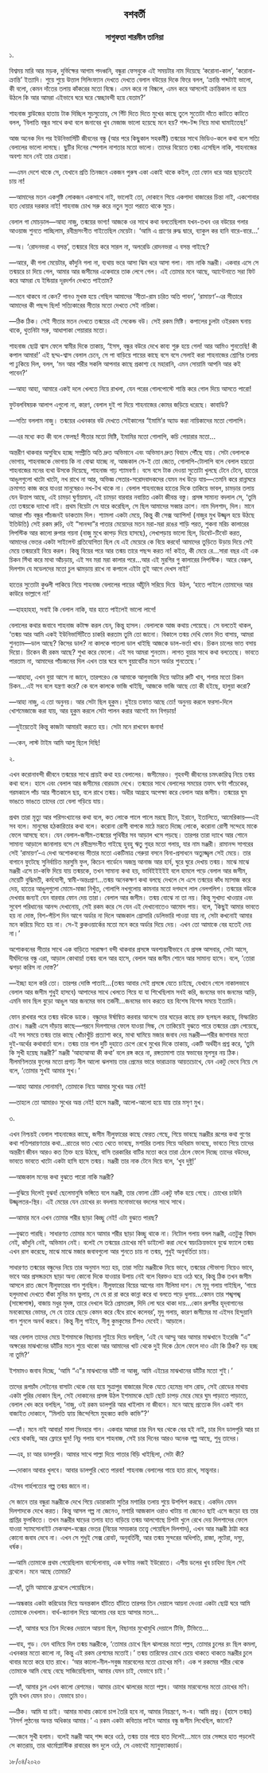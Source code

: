 <div align=center><h2 align=center>বশবর্তী</h4><h3 align=center>সাগুফতা শারমীন তানিয়া</h3>
</div>

১.

বিশ্বময় মারি আর মড়ক, দুর্ভিক্ষের আগাম পদধ্বনি, বন্ধুরা ফেসবুকে এই সময়টার নাম দিয়েছে ‘করোনা-কাল’, ‘করোনা-ক্রান্তি’ ইত্যাদি। শুয়ে শুয়ে উত্তাল সিলিংফ্যান দেখতে দেখতে বেলাল বউয়ের দিকে ফিরে বলল, ‘ক্রান্তি শব্দটাই ভালো, কী বলো, কেমন দাঁতের তলায় কাঁকরের মতো বিন্ধে। এমন করে না বিন্ধলে, এমন করে আসলেই ক্রান্তিকাল না হয়ে উঠলে কি আর আমরা এইভাবে ঘরে ঘরে স্বেচ্ছাবন্দী হয়ে যেতাম?’

শাহনাজ ব্লাউজের হাতায় টাক দিচ্ছিল সুচসুতোয়, সে গিঁট দিতে দিতে মুখের কাছে তুলে সুতোটা দাঁতে কাটতে কাটতে বলল, ‘বিলাতি বন্ধুর সাথে কথা বলে জনাবের খুব মেজাজ ভালো হয়েছে মনে হয়? শব্দ-টব্দ নিয়ে মাথা ঘামাইতেছ!’

আজ অনেক দিন পর ইউনিভার্সিটি জীবনের বন্ধু (আর পরে কিছুকাল সহকর্মী) তন্ময়ের সাথে ভিডিও-কলে কথা বলে সত্যি বেলালের ভালো লাগছে। ছুটির দিনের স্পেশাল নাশতার মতো ভালো। তাদের বিয়েতে তন্ময় এসেছিল নাকি, শাহনাজের অবশ্য মনে নেই তার চেহারা।

—এমন দেশে থাকে সে, যেখানে প্রতি তিনজনে একজন পুরুষ একা একাই থাকে কইল, তো ফোন ধরে আর ছাড়তেই চায় না! 

—আমাদের মতন একগুষ্টি লোকজন একসাথে নাই, ভালোই তো, দোকানে গিয়ে একগাদা বাজারের চিন্তা নাই, একশোবার হাত ধোয়ার দরকার নাই! শাহনাজ চোখ সরু করে নতুন সুতা পরাতে থাকে সুচে।

বেলাল গা মোচড়াল—আহা নাজু, তন্ময়ের ভাগ্য! আজকে ওর সাথে কথা বলতেছিলাম যখন-তখন ওর বউয়ের গলার আওয়াজ শুনতে পাচ্ছিলাম, রবীন্দ্রসংগীত গাইতেছিল মেয়েটা। ‘আমি এ প্রাণের রুদ্ধ দ্বারে, ব্যাকুল কর হানি বারে-বারে...’

—অ। ‘রোদনভরা এ বসন্ত’, তন্ময়রে বিয়ে করে সারল না, অলরেডি রোদনভরা এ বসন্ত গাইছে?

—আরে, কী গলা মেয়েটার, কাঁদুনি গলা না, ব্যথায় ভরে আসা ঝিম ধরে আসা গলা। নাম নাকি মঞ্জরী। একবার এসে সে তন্ময়রে চা দিয়ে গেল, আমার আর জসীমের একেবারে তাক লেগে গেল। এই তোমার মনে আছে, অ্যান্টেনাতে সরা ফিট করে আমরা যে ইন্ডিয়ার দূরদর্শন দেখতে পাইতাম?

—মনে থাকবে না কেন? গানও মুখস্ত হয়ে গেছিল আমাদের ‘সীতা-রাম চরিত অতি পাবন’, ‘রামায়ণ’-এর সীতারে আমাদের কী পছন্দ ছিল! সত্যিকারের সীতার মতো দেখতে সেই নায়িকা।

—ঠিক ঠিক। সেই সীতার মতন দেখতে তন্ময়ের এই সেকেন্ড বউ। সেই রকম মিষ্টি। কপালের চুলটা ওইরকম ঘনায় থাকে, থুতনিটা সরু, আধাপাকা পেয়ারার মতো।

শাহনাজ ছোট্ট শ্বাস ফেলে স্বামীর দিকে তাকায়, ‘ইসস, বন্ধুর বউরে দেখে কাব্য শুরু হয়ে গেল! আর আমিও শুনতেছি! কী কপাল আমার!’ এই ছদ্ম-শ্বাস বেলাল চেনে, সে পা বাড়িয়ে পায়ের কাছে বসে বসে সেলাই করা শাহনাজের শ্রোণির তলায় পা ঢুকিয়ে দিল, বলল, ‘মন আর শরীর সকলি আপনার কাছে প্রকাশ্য হে মহারানি, এমন সোয়ামি আপনি আর কই পাবেন?’

—আহা আহা, আমারে একই দলে খেলতে নিয়ে রাখলা, যেন পরের গোলপোস্টে শান্তি করে গোল দিয়ে আসতে পারো!

ফুটবলবিষয়ক আলাপ এগুলো না, কারণ, বেলাল দুই পা দিয়ে শাহনাজের কোমর জড়িয়ে ধরেছে। কাবাডি?

—সত্যি বললাম নাজু। তন্ময়ের এখনকার বউ দেখতে সেইকালের ‘ইমামি’র অ্যাড করা নায়িকাদের মতো গোলাপি।

—এর মধ্যে কত কী বলে ফেলছ! সীতার মতো মিষ্টি, ইমামির মতো গোলাপি, কচি পেয়ারার মতো...

অন্তরীণ থাকবার অসুবিধে হচ্ছে সম্প্রীতি অতি দ্রুত অভিমানে এবং অভিমান দ্রুত বিবাদে পৌঁছে যায়। সেটা বেলালকে ভোগায়, শাহনাজকে ভোগায় কি না বোঝা যাচ্ছে না, আজকাল সে-ই তো জেতে, গোলাপি-টোলাপি বলে বেলাল হয়তো শাহনাজের মনের ব্যথা উসকে দিয়েছে, শাহনাজ গাঢ় শ্যামবর্ণা। বসে বসে টাক দেওয়া সুতোটা খুলছে টেনে টেনে, হাতের আঙুলগুলো খাটো খাটো, নখ রাখে না আর, অভিজ্ঞ সেতার-সরোদবাদকদের যেমন নখ উড়ে যায়—তেমনি করে রান্নাঘরে ক্রমাগত কাজ করে যাওয়া মানুষেরও নখ-টখ থাকে না। বেলাল শাহনাজের হাতের দিকে তাকিয়ে ভাবল, চামড়ার তলায় যেন উত্তাপ আছে, এই চামড়া ঘুর্ণায়মান, এই চামড়া বারবার নবায়িত একটা জীবন্ত বস্তু। প্রসঙ্গ সামান্য বদলাল সে, ‘তুমি তো তন্ময়কে দ্যাখো নাই। প্রথম বিয়েটা সে যারে করেছিল, সে ছিল আমাদের সব্বার ক্রাশ। নাম দিলশাদ, দিল। মানে আমরা পাঁচ বন্ধুর পাঁচজনই ডাকতাম দিল। শ্যামলা একটা মেয়ে, কিন্তু কী সেক্স অ্যাপিল! (নাজুর মুখ উজ্জ্বল হয়ে উঠছে ইতিউতি) সেই রকম রুচি, ওই “সানন্দা”র পাতার মেয়েদের মতন মরা-মরা রঙের শাড়ি পরত, শুকনা মরিচ কালারের লিপস্টিক আর কালো রুপার গয়না (নাজু মুখে কাপড় দিয়ে হাসছে), লেখাপড়ায় ভালো ছিল, ডিবেট-টিবেট করত, আমাদের ভেতর একটা সাইলেন্ট প্রতিযোগিতা ছিল যে এই মেয়েরে কে বিয়ে করবে! আমাদের তুড়িতে উড়ায় দিয়ে সেই মেয়ে তন্ময়রেই বিয়ে করল। কিন্তু বিয়ের পরে আর তন্ময় তারে পছন্দ করত না! কইত, কী মেয়ে রে...সারা বছর এই এক চিকন সিঁথা করে মাথা আঁচড়ায়, এই সব মরা মরা কালার পরে...আর এই মুরগির গু কালারের লিপস্টিক। আরে বেক্কল, দিলশাদ যে মডেলদের মতো চুল ঝামড়ায় রাখে না কপালে এইটা তুই আগে দেখস নাই!’

হাতের সুতোটা কুণ্ডলী পাকিয়ে নিয়ে শাহনাজ বেলালের পায়ের আঁটুনি সরিয়ে দিয়ে  উঠল, ‘হাতে পাইলে তোমাদের আর কাউরে ভাল্লাগে না!’

—হাহহাহহা, সবাই কি বেলাল নাকি, যার হাতে পাইলেই ভালো লাগে!

বেলালের কথার জবাবে শাহনাজ কটাক্ষ করল যেন, কিন্তু হাসল। বেলালকে আজ কথায় পেয়েছে। সে বলতেই থাকল, ‘তন্ময় আর আমি একই ইউনিভার্সিটিতে চাকরি করতাম তুমি তো জানো। বিকালে তন্ময় দেখি ফোন দিত বাসায়, আমরা শুনতাম—ডাল আছে? কিসের ডাল? না কালকে পাতলা ডাল খাইছি আজকে ডাল-ভর্তা খাব। চিকন চালের ভাত বসায় দিয়ো। চিকেন কী রকম আছে? শুখা করে ফেলো। এই সব আমরা শুনতাম। লাগত বুয়ার সাথে কথা বলতেছে। ভাবতে পারতাম না, আমাদের পাঁচজনের দিল এখন তার ঘরে বসে বুয়াবেটির মতন অর্ডার শুনতেছে।’ 

—আহাহা, এখন বুয়া আসে না জানে, তারপরেও কে আমাকে আলুভাজি দিয়ে আটার রুটি খাব, শলার মতো চিকন চিকন...এই সব বলে যন্ত্রণা করে? কে বলে কালকে ভাজি খাইছি, আজকে ভাজি আছে তো কী হইছে, হালুয়া করো?

—আহা নাজু, এ তো অনুনয়। আর সেটা ছিল হুকুম। দুইয়ে তফাত আছে তো! অনুনয় করলে ফরসা-দিলে খোশমেজাজে করা যায়, আর হুকুম করলে সেটা পালন করার আগেই মন বিগড়ায়!

—দুইয়েতেই কিন্তু কাজটা আমারই করতে হয়। সেটা মনে রাখবেন জনাব!

—কেন, লাস্ট টাইম আমি আলু ছিলে দিছি!

২.

এখন করোনাবন্দী জীবনে তন্ময়ের সাথে প্রায়ই কথা হয় বেলালের। জসীমেরও। গৃহবন্দী জীবনের চমৎকারিত্ব নিয়ে তন্ময় কথা বলে। হাসে এবং বেলাল আর জসীমের বোরডাম দেখে। তন্ময়ের সাথে বেলালের সময়ের তফাৎ ঘণ্টা পাঁচেকের, গরমকালে পাঁচ আর শীতকালে ছয়, বলে রাখে তন্ময়। অধীর আগ্রহে অপেক্ষা করে বেলাল আর জসীম। তন্ময়ের ঘুম ভাঙতে ভাঙতে তাদের তো বেলা গড়িয়ে যায়।

প্রথম তারা মৃত্যু আর পরিসংখ্যানের কথা বলে, কত লোকে পালে পালে মরছে চীনে, ইরানে, ইতালিতে, আমেরিকায়—এই সব বলে। মানুষের হঠকারিতার কথা বলে। করোনা রোগী বাপকে মাঠে মরতে দিচ্ছে লোকে, করোনা রোগী সন্দেহে মাকে ফেলে আসছে বনে। যেন বেলাল-জসীম-তন্ময়ের পৃথিবীর সব আড়াল খসে পড়ছে। তারপর তারা দ্যাখে আর শোনে সামান্য আড়ালে জানালায় বসে সে রবীন্দ্রসংগীত গাইছে হুবহু ঋতু গুহর মতো গলায়, যার নাম মঞ্জরী। রামানন্দ সাগরের সেই ‘রামায়ণ’-এ দেখা অশোকবনের সীতার মতো একটিমাত্র গেরুয়া বসনে বিনা-প্রসাধনে অত্যুজ্জ্বল সেই মেয়ে। তার বাগানে ফুটেছে সুনির্বাচিত মরসুমি ফুল, কিচেন গার্ডেনে অজস্র আনাজ আর হার্ব, ঘুরে ঘুরে দেখায় তন্ময়। মাঝে মাঝে মঞ্জরী এসে চা-কফি দিয়ে যায় তন্ময়কে, তখন সামান্য কথা হয়, ভাবিইইইইই বলে হামলে পড়ে বেলাল আর জসীম, মেয়েটি বুদ্ধিমতী, কর্মযোগী, স্বামী-অন্তঃপ্রাণ...তন্ময় অনেকক্ষণ কথা বলছে দেখলে সে এসে তন্ময়ের কাঁধ ম্যাসাজ করে দেয়, হাতের আঙুলগুলো মোমে-মাজা নিখুঁত, গোলাপি নখগুলোয় কামনার মতো দগদগে লাল নেলপলিশ। তন্ময়ের বউকে দেখবার জন্যই যেন বারবার ফোন দেয় তারা। বেলাল আর জসীম। তন্ময় বোঝে না তা নয়। কিন্তু সুখাদ্য খাওয়ার এবং সুবেশ পরিধানের আনন্দ দেখানোয়, সেই রকম করে সে যেন এই দেখানোতেও আমোদ পায়। বলে, ‘কিছুই আমার ভাবতে হয় না দোস্ত, বিশ-পঁচিশ দিন আগে অর্ডার না দিলে আজকাল গ্রোসারি ডেলিভারি পাওয়া যায় না, সেটা কখনোই আমার মনে করিয়ে দিতে হয় না। সে-ই ক্লকওয়ার্কের মতো মনে করে অর্ডার দিয়ে দেয়। এখন তো আমাকে বের হতেই দেয় না।’

অশোকবনের সীতার সাথে এক বাড়িতে সারাক্ষণ বন্দী থাকবার প্রসঙ্গে অবশ্যম্ভাবীভাবে যে প্রসঙ্গ আসবার, সেটা আসে, দীর্ঘদিনের বন্ধু এরা, আড়াল কোথায়! তন্ময় বলে আর হাসে, বেলাল আর জসীম শোনে আর সামান্য হাসে। বলে, ‘তোরা ঝগড়া করিস না দোস্ত?’

—ইচ্ছা হলে করি তো। তারপর দোস্তি পাতাই...(তন্ময় আবার সেই প্রসঙ্গে যেতে চাইছে, যেখানে গেলে নাকালভাবে বেলাল আর জসীম শুধুই হাসবে) আপাদের সাথে খেলতে গিয়ে যা যা শিখেছিলাম সবই করি, জনমের ভাব জনমের আড়ি, এমনি ভাব ছিল বুড়ো আঙুল আর জনমের ভাব তর্জনী...জনমের ভাব করতে হয় বিশেষ বিশেষ সময়ে ইত্যাদি।

ফোন রাখবার পরে তন্ময় বউকে ডাকে। বন্ধুদের ঈর্ষান্বিত করবার আনন্দে তার ঘাড়ের কাছে রক্ত ছলছল করছে, বিস্ফারিত চোখ। মঞ্জরী এসে দাঁড়ায় কাছে—পরনে দিলশাদের ফেলে যাওয়া সিল্ক, সে তাকিয়েই বুঝতে পারে তন্ময়ের প্রেম পেয়েছে, এই সব সময়ে তন্ময় তার কাছে খোঁচাখুঁচি প্রত্যাশা করে, মাথা ঘামিয়ে মজার জবাব দেয় মঞ্জরী—শরীর জাগাবার মতো দুই-অর্থের কথাবার্তা বলে। তন্ময় তার গাল দুটি দুহাতে চেপে রেখে মুখের দিকে তাকায়, একটি অর্থহীন প্রশ্ন করে, ‘তুমি কি সুখী হয়েছ মঞ্জরী?’ মঞ্জরী ‘আহাআআ কী কথা’ বলে রঙ্গ করে না, রঙ্গতামাশা তার স্বভাবের মূলসুর নয় ঠিক। নীলমণিলতার ফুলের মতো প্রগাঢ় নীল আলো ঝলসায় তার প্রেমের ভারে ভারাক্রান্ত আয়তচোখে, যেন একটু ভেবে নিয়ে সে বলে, ‘তোমার সুখই আমার সুখ।’

—আহা আমার সোনামণি, তোমাকে নিয়ে আমার সুখের অন্ত নেই!

—তাহলে তো আমারও সুখের অন্ত নেই! হাসে মঞ্জরী, আলো-আলো হয়ে যায় তার মসৃণ মুখ।

৩.

এখন নিশ্চয়ই বেলাল শাহনাজের কাছে, জসীম নীলুফারের কাছে ফেরত গেছে, গিয়ে ভাবছে মঞ্জরীর রূপের কথা গুণের কথা পতিপরায়ণতার কথা...রাতের ভাত খেতে খেতে ভাবছে, মশারির তলায় গিয়ে অবিরাম ভাবছে, ভাবতে গিয়ে তাদের অন্তরীণ জীবন আরও কত তিক্ত হয়ে উঠছে, বাসি তরকারির বাটির মতো করে তারা ঠেলে ফেলে দিচ্ছে তাদের বউদের, ভাবতে ভাবতে খাটো একটা হাসি হাসে তন্ময়। মঞ্জরী তার নাক টেনে দিয়ে বলে, ‘খুব দুষ্টু!’

—আজকাল মনের কথা বুঝতে পারো নাকি মঞ্জরী?

—বুঝিয়ে দিলেই বুঝব! ছেলেমানুষি ভঙ্গিতে বলে মঞ্জরী, তার ফোলা ঠোঁট একটু ফাঁক হয়ে গেছে। চোখের চাউনি উজ্জ্বলতর-স্থির। এই মেয়ের যেন চোখের রং বদলায় মনোভাবের বদলের সাথে সাথে।

—আমার মনে এখন তোমার শরীর ছাড়া কিচ্ছু নেই! এটা বুঝতে পারছ?

—বুঝতে পারছি। সাধারণত তোমার মনে আমার শরীর ছাড়া কিচ্ছু থাকে না। নিটোল গলায় বলল মঞ্জরী, এতটুকু বিষাদ নেই, কাঁদুনি নেই, অভিমান নেই। বলেই সে তন্ময়ের চোখের মণি ডাইলেট করা দেখে স্বয়ংক্রিয়ভাবে বুঝে ফ্যালে তন্ময় এখন রাগ করেছে, মাঝে মাঝে মজার জবাবগুলো আর শুনতে চায় না তন্ময়, শুধুই অনুবর্তিতা চায়।

সাধারণত তন্ময়ের বন্ধুদের নিয়ে তার অনুমান সত্য হয়, তারা সত্যি মঞ্জরীকে নিয়ে ভাবে, তন্ময়ের সৌভাগ্য নিয়েও ভাবে, ভাবে আর প্রসঙ্গক্রমে ছাড়া অন্য কোনো দিকে যাওয়ার উপায় নেই বলে বিরক্তও হয়ে ওঠে ঘরে, কিন্তু ঠিক তখন জসীম আসলে রাত জেগে নীলুফারের গান শুনছিল। নীলুফারের বিয়ের আগের নাম নীলিমা দাশ। সে মৃদু গলায় গাইছিল, ‘গায়ে হলুদমাখা দেখতে বাঁকা মুনির মন ভুলায়, সে যে রা রা করে কান্না করে ধা বলতে পড়ে ধুলায়...কেমন তার শঙ্খপঙ্খ (সাঙ্গোপাঙ্গ), বাজায় মধুর মৃদঙ্গ, তারে দেখলে উঠে প্রেমতরঙ্গ, দিদি লো ঘরে থাকা দায়…কোন রূপসীর হৃদ্‌বাগানের মনকোষের ভোমর, সে যে তারে ছেড়ে কেমন করে বেঁধে রাখে কলেবর’, মৃদু গলায়, কারণ জসীমের মা এইসব হিন্দুয়ানি গান শুনলে অনর্থ করবে। কিন্তু নীলু গাইবে, নীলু কুমকুমের টিপও দেবেই। আড়ালে।

আর বেলাল তাদের মেয়ে ইশমামকে বিছানায় শুইয়ে দিয়ে বলছিল, ‘এই যে আম্মু আর আমার মাঝখানে ইংরেজি “এ” অক্ষরের মাঝখানের ডাঁটির মতন শুয়ে থাকো আর আমাদের খাট থেকে দুই দিকে ঠেলে ফেলে দাও এটা কি ঠিক? বড় হচ্ছ না তুমি?’

ইশমামও জবাব দিচ্ছে, ‘আমি “এ”র মাঝখানের ডাঁটি না আব্বু, আমি এইচের মাঝখানের ডাঁটির মতো শুই।’

তাদের রূপচাঁদ লেইনের বাসাটা থেকে বের হয়ে সুত্রাপুর বাজারের দিকে যেতে হেমেন্দ্র দাস রোড, সেই রোডের মাথায় একটা পুরির দোকান ছিল, সেই দোকানের প্রসঙ্গ উঠল ইশমামকে ছোট ছোট চাপড় মেরে মেরে ঘুম পাড়াতে পাড়াতে, বেলাল খেদ করে বলছিল, ‘নাজু, ওই রকম ডালপুরি আর খাইলাম না জীবনে। মনে আছে প্রত্যেক দিন একই গান বাজাইত দোকানে, “মিলতি হ্যায় জিন্দেগিমে মুহব্বত কাভি কাভি”?’

—হ্যাঁ। মনে নাই আবার! মালা সিনহার গান। একবার আমরা চার দিন ঘর থেকে বের হই নাই, চার দিন ডালপুরি আর চা খেয়ে থাকছি, আর ফ্লোরে ঘুম! নিচু গলায় বলে শাহনাজ, সেই চার দিনের আরও অনেক গল্প আছে, শুধু তাদের।

—এহ, চা আর ডালপুরি। আমার সাথে পাল্লা দিয়ে পাতার বিড়ি খাইছিলা, সেটা কী?

—দোকান আবার খুলবে। আবার ডালপুরি খেতে পারবা! শাহনাজ বেলালের গায়ে হাত রাখে, সান্ত্বনার।

এইসব গার্হপত্যের গল্প তন্ময় জানে না।

সে জানে তার বন্ধুরা মঞ্জরীকে দেখে গিয়ে ডোরাকাটা সুতির মশারির তলায় শুয়ে উশপিশ করছে। একদিন যেমন দিলশাদকে দেখে করত। কিন্তু আসল গল্প না জেনেও, মশারি আজকাল ওরাও খাটায় না জেনেও ছাই এসে জড়ো হয় তার প্রাপ্তির ফুলকিতে। তখন মঞ্জরীর ঘাড়ের তলায় হাত বাড়িয়ে তন্ময় আলগোছে চিপটা খুলে রেখে দেয় দিলশাদের ফেলে যাওয়া স্যামসোনাইট মেকআপ-বক্সের ভেতর (বিয়ের সময়কার তত্ত্বে পেয়েছিল দিলশাদ), এখন আর মঞ্জরী ঠাট্টা করে কোনো জবাব দেবে না। এখন সে শুধুই সেক্স রোবট, অনুবর্তিনী, আর তন্ময় সুন্দরের অধিপতি, রাজা, লুটেরা, দস্যু, ধর্ষক।

—আমি তোমাকে প্রথম পেয়েছিলাম বার্সেলোনায়, এক ঘণ্টায় নব্বই ইউরোতে। এশীয় ডলের খুব চাহিদা ছিল সেই ব্রথেলে। মনে আছে তোমার?

—হ্যাঁ, তুমি আমাকে ব্রথেলে পেয়েছিলে।

—অন্ধকার একটা করিডোর দিয়ে অনন্তকাল হাঁটতে হাঁটতে তারপর তিন দেয়ালে আয়না দেওয়া একটা ছোট্ট ঘরে আমি তোমাকে দেখলাম। বার্থ-ক্যানাল দিয়ে আলোয় বের হয়ে আসার মতন...

—হ্যাঁ, আমার ঘরে তিন দিকের দেয়ালে আয়না ছিল, বিছানার মুখোমুখি দেয়ালে টিভি, টিভিতে...

—বাহ, গুড। যেন থামিয়ে দিল তন্ময় মঞ্জরীকে, ‘তোমার চোখে ছিল ঝালরের মতো পল্লব, তোমার চুলের রং ছিল কমলা, এখনকার মতো কালো না, কিন্তু এই রকম রেশমের মতোই।’ তন্ময় তারিফের চোখে চেয়ে থাকতে থাকতে মঞ্জরীর চুলে থাবার মতো করে হাত রাখে। ‘আর কালো-নীল-সবুজ মারবেলের মতো চোখের মণি। এক শ রকমের শরীর থেকে তোমাকে আমি বেছে বেছে সাজিয়েছিলাম, আমার যেমন চাই, যেভাবে চাই।’

—হ্যাঁ, আমার চুল এখন কালো রেশমের। আমার চোখে ঝালরের মতো পল্লব। আমার মারবেলের মতো চোখের মণি। তুমি যখন যেমন চাও। যেভাবে চাও।

—ঠিক। আমি যা চাই। আমার মাথায় কোনো চাপ তৈরি হবে না, আমার নিয়ন্ত্রণে, স-ব। আমি প্রভু। (হাসে তন্ময়) ‘নিসর্গ লুণ্ঠনের অনন্ত অধিকার আমার।’ এ রকম একটা কবিতার লাইন আমার বন্ধু জসীম লিখেছিল, জানো?

—জেনে সুখী হলাম। বলেই মঞ্জরী আহ্‌ শব্দ করে ওঠে, তন্ময় তার গায়ে হাত দিলেই...মানে তার সেন্সরে হাত পড়লেই সে কাতরায়, তার থার্মোপ্লাস্টিক রাবারের স্তন দুলে ওঠে, সে এভাবেই ম্যানুফ্যাকচার্ড।

১৮/০৪/২০২০

